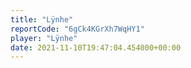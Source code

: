 ```yaml
---
title: "Lÿnhe"
reportCode: "6gCk4KGrXh7WqHY1"
player: "Lÿnhe"
date: 2021-11-10T19:47:04.454000+00:00
---
```

